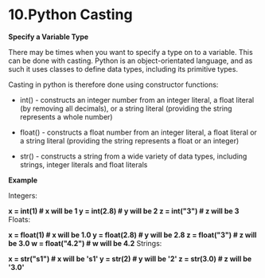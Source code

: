 # 10.Python Casting

**Specify a Variable Type**

There may be times when you want to specify a type on to a variable.
This can be done with casting. Python is an object-orientated language,
and as such it uses classes to define data types, including its
primitive types.

Casting in python is therefore done using constructor functions:

- int() - constructs an integer number from an integer literal, a float
  literal (by removing all decimals), or a string literal (providing the
  string represents a whole number)

- float() - constructs a float number from an integer literal, a float
  literal or a string literal (providing the string represents a float
  or an integer)

- str() - constructs a string from a wide variety of data types,
  including strings, integer literals and float literals

**Example**

Integers:

**x = int(1) \# x will be 1 y = int(2.8) \# y will be 2 z = int(\"3\")
\# z will be 3** Floats:

**x = float(1) \# x will be 1.0 y = float(2.8) \# y will be 2.8 z =
float(\"3\") \# z will be 3.0 w = float(\"4.2\") \# w will be 4.2**
Strings:

**x = str(\"s1\") \# x will be \'s1\' y = str(2) \# y will be \'2\' z =
str(3.0) \# z will be \'3.0\'**
